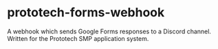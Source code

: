 # prototech-forms-webhook
A webhook which sends Google Forms responses to a Discord channel. Written for the Prototech SMP application system.
